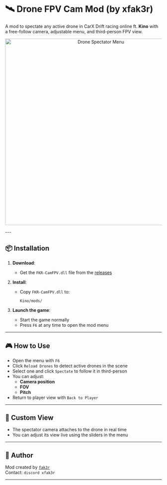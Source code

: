 # 🛰️ Drone FPV Cam Mod (by xfak3r)

A mod to spectate any active drone in CarX Drift racing online ft. **Kino** with a free-follow camera, adjustable menu, and third-person FPV view.

<p align="center">
  <img src="https://i.imgur.com/adVuFOE.png" width="600" alt="Drone Spectator Menu">
</p>
---

## 📦 Installation

1. **Download**:
   - Get the `FKR-CamFPV.dll` file from the [releases](https://github.com/Fak3R/FPVCam/releases)

2. **Install**:
   - Copy `FKR-CamFPV.dll` to:
     ```
     Kino/mods/
     ```

3. **Launch the game**:
   - Start the game normally
   - Press `F6` at any time to open the mod menu

---

## 🎮 How to Use

- Open the menu with `F6`
- Click `Reload Drones` to detect active drones in the scene
- Select one and click `Spectate` to follow it in third-person
- You can adjust:
  - **Camera position**
  - **FOV**
  - **Pitch**
- Return to player view with `Back to Player`

---

## 🎥 Custom View

- The spectator camera attaches to the drone in real time
- You can adjust its view live using the sliders in the menu

---

## 👤 Author

Mod created by [`fak3r`](https://github.com/fak3r)  
Contact: `discord xfak3r`

---
